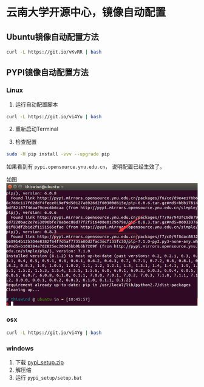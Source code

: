 # 云南大学开源中心，镜像自动配置

## Ubuntu镜像自动配置方法

```bash
curl -L https://git.io/vKvRR | bash
```

## PYPI镜像自动配置方法

### Linux

1. 运行自动配置脚本

```bash
curl -L https://git.io/vi4Yu | bash
```

2. 重新启动Terminal

3. 检查配置

```bash
sudo -H pip install -vvv --upgrade pip
```

如果看到有 <code>pypi.opensource.ynu.edu.cn</code>， 说明配置已经生效了。

如图 ![检查配置](https://raw.githubusercontent.com/opensource-yunnan-university/source_automate/master/pypi/linux/pypi_linux_test_success.png)




### osx

```bash
curl -L https://git.io/vi4Yg | bash
```

### windows
1. 下载 [pypi_setup.zip](https://git.io/vi4Y6)
2. 解压缩
3. 运行 <code>pypi_setup/setup.bat</code>
